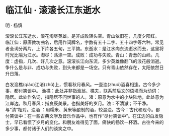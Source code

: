 # 临江仙 · 滚滚长江东逝水

<span class="r">明 · 杨慎

<link href="../../css/style.css" rel="stylesheet" type="text/css" />

<div class="p">

滚滚长江东逝水，浪花淘尽英雄。是非成败转头空。青山依旧在，几度夕阳红。
<span class="comment">
临江仙：原唐教坊曲名，后用作词牌名，字数有五十二字、五十四字等六种。常见者全词分两片，上下片各五句，三平韵。东逝水：是江水向东流逝水而去，这里将时光比喻为江水。淘尽：荡涤一空。成败：成功与失败。青山：青葱的山岭。几度：虚指，几次、好几次之意。滚滚长江向东流，多少英雄像翻飞的浪花般消逝。争什么是与非、成功与失败，到头来都是一场空。只有青山依然存在，太阳依然日升日落。

白发渔樵(qiáo)江渚(zhǔ)上，惯看秋月春风。一壶浊(zhuó)酒喜相逢。古今多少事，都付笑谈中。
<span class="comment">
渔樵：此处并非指渔翁、樵夫，联系前后文的语境而为动词：隐居。此处作名词，指隐居不问世事的人。渚：原意为水中的小块陆地，此处意为江岸边。秋月春风：指良辰美景。也指美好的岁月。浊：不清澈；不干净。与“清”相对。浊酒 ：用糯米、黄米等酿制的酒，较混浊。古今：古代和现今。都付笑谈中：在一些古典文学及音乐作品中，也有作“尽付笑谈中”。在江边的白发隐士，早已看惯了岁月的变化。和朋友难得见了面，痛快的畅饮一杯酒。古往今来的多少事，都付诸于人们的谈笑之中。
